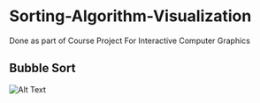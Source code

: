 # Sorting-Algorithm-Visualization
Done as  part of Course Project For Interactive Computer Graphics 

## Bubble Sort 

![Alt Text](https://github.com/Haldhardwivedi/Sorting-Algorithm-Visualization/blob/main/out.gif)
